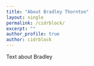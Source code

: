 ```yaml
---
title: "About Bradley Thornton"
layout: single
permalink: /cidrblock/
excerpt: ""
author_profile: true
author: cidrblock
---
```

Text about Bradley
